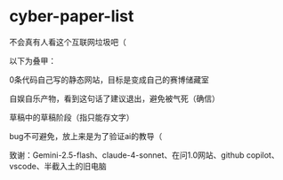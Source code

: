 # cyber-paper-list  
不会真有人看这个互联网垃圾吧（

以下为叠甲：

0条代码自己写的静态网站，目标是变成自己的赛博储藏室

自娱自乐产物，看到这句话了建议退出，避免被气死（确信）

草稿中的草稿阶段（指只能存文字）

bug不可避免，放上来是为了验证ai的教导（

致谢：Gemini-2.5-flash、claude-4-sonnet、在问1.0网站、github copilot、vscode、半截入土的旧电脑        
